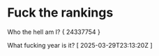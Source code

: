 # Fuck the rankings

Who the hell am I?
{ 24337754 }

What fucking year is it?
[ 2025-03-29T23:13:20Z ]
